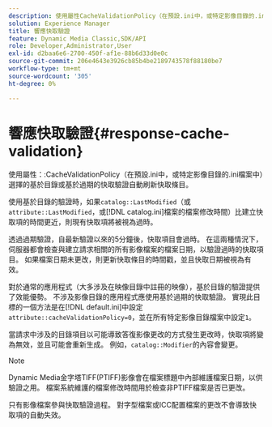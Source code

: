 ```yaml
---
description: 使用屬性CacheValidationPolicy（在預設.ini中，或特定影像目錄的.ini檔案中）選擇的基於目錄或基於過期的快取驗證自動刷新快取條目。
solution: Experience Manager
title: 響應快取驗證
feature: Dynamic Media Classic,SDK/API
role: Developer,Administrator,User
exl-id: d2baa6e6-2700-450f-af1e-88b6d33d0e0c
source-git-commit: 206e4643e3926cb85b4be2189743578f88180be7
workflow-type: tm+mt
source-wordcount: '305'
ht-degree: 0%

---
```


# 響應快取驗證{#response-cache-validation}

使用屬性：:CacheValidationPolicy（在預設.ini中，或特定影像目錄的.ini檔案中）選擇的基於目錄或基於過期的快取驗證自動刷新快取條目。

使用基於目錄的驗證時，如果`catalog::LastModified`（或`attribute::LastModified`，或[!DNL catalog.ini]檔案的檔案修改時間）比建立快取項的時間更近，則現有快取項將被視為過時。

透過過期驗證，自最新驗證以來的5分鐘後，快取項目會過時。 在這兩種情況下，伺服器都會檢查與建立請求相關的所有影像檔案的檔案日期，以驗證過時的快取項目。 如果檔案日期未更改，則更新快取條目的時間戳，並且快取日期被視為有效。

對於通常的應用程式（大多涉及在映像目錄中註冊的映像），基於目錄的驗證提供了效能優勢。 不涉及影像目錄的應用程式應使用基於過期的快取驗證。 實現此目標的一個方法是在[!DNL default.ini]中設定`attribute::cacheValidationPolicy=0`，並在所有特定影像目錄檔案中設定`1`。

當請求中涉及的目錄項目以可能導致答復影像更改的方式發生更改時，快取項將變為無效，並且可能會重新生成。 例如，`catalog::Modifier`的內容會變更。

>[!NOTE]
>
>Dynamic Media金字塔TIFF(PTIFF)影像會在檔案標題中內部維護檔案日期，以供驗證之用。 檔案系統維護的檔案修改時間用於檢查非PTIFF檔案是否已更改。

只有影像檔案參與快取驗證過程。 對字型檔案或ICC配置檔案的更改不會導致快取項的自動失效。
